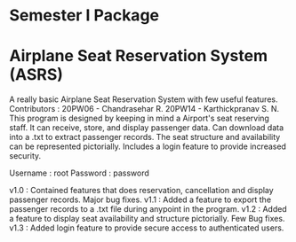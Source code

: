 # Semester I Package
# Airplane Seat Reservation System (ASRS)
A really basic Airplane Seat Reservation System with few useful features.
Contributors :
    20PW06 - Chandrasehar R.
    20PW14 - Karthickpranav S. N.
This program is designed by keeping in mind a Airport's seat reserving staff. It can receive, store, and display passenger data. 
Can download data into a .txt to extract passenger records. The seat structure and availability can be represented pictorially.
Includes a login feature to provide increased security.

Username : root
Password : password

v1.0 : Contained features that does reservation, cancellation and display passenger records. Major bug fixes.
v1.1 : Added a feature to export the passenger records to a .txt file during anypoint in the program.
v1.2 : Added a feature to display seat availability and structure pictorially. Few Bug fixes.
v1.3 : Added login feature to provide secure access to authenticated users. 
